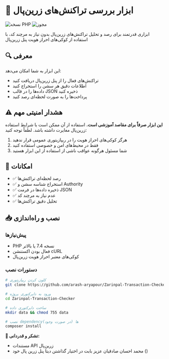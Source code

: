 # 🏦 ابزار بررسی تراکنش‌های زرین‌پال

![نسخه PHP](https://img.shields.io/badge/PHP-7.4%2B-blue.svg)
![مجوز](https://img.shields.io/badge/License-MIT-green.svg)

ابزاری قدرتمند برای رصد و تحلیل تراکنش‌های زرین‌پال بدون نیاز به مرچند کد، با استفاده از کوکی‌های احراز هویت پنل زرین‌پال

## 🔍 معرفی
این ابزار به شما امکان می‌دهد:
- تراکنش‌های فعال را از پنل زرین‌پال دریافت کنید
- اطلاعات دقیق هر سشن را استخراج کنید
- داده‌ها را در قالب JSON ذخیره کنید
- پرداخت‌ها را به صورت لحظه‌ای رصد کنید

## ⚠️ هشدار امنیتی مهم
**این ابزار صرفاً برای مقاصد آموزشی است.** استفاده از آن ممکن است با شرایط استفاده زرین‌پال مغایرت داشته باشد. لطفاً توجه کنید:
1. هرگز کوکی‌های احراز هویت را در ریپازیتوری عمومی قرار ندهید
2. فقط در محیط‌های امن و خصوصی استفاده کنید
3. شما مسئول هرگونه عواقب ناشی از استفاده از این ابزار هستید

## 🌟 امکانات
- ✅ رصد لحظه‌ای تراکنش‌ها
- ✅ استخراج شناسه سشن و Authority
- ✅ ذخیره داده‌ها در فرمت JSON
- ✅ عدم نیاز به مرچند کد
- ✅ تحلیل دقیق تراکنش‌ها

## 📥 نصب و راه‌اندازی

### پیش‌نیازها
- PHP نسخه 7.4 یا بالاتر
- فعال بودن اکستنشن cURL
- کوکی‌های معتبر احراز هویت زرین‌پال

### دستورات نصب

```bash
# کلون کردن ریپازیتوری
git clone https://github.com/arash-aryapour/Zarinpal-Transaction-Checker.git

# ورود به دایرکتوری پروژه
cd Zarinpal-Transaction-Checker

# ساخت دایرکتوری داده
mkdir data && chmod 755 data

# نصب dependencyها (در صورت وجود)
composer install
```
**🙏 تشکر و قدردانی:**
- مستندات API زرین‌پال
- محمد احسان صادقیان عزیز بابت در اختیار گذاشتن دیتا پنل زرین پال خود ()
